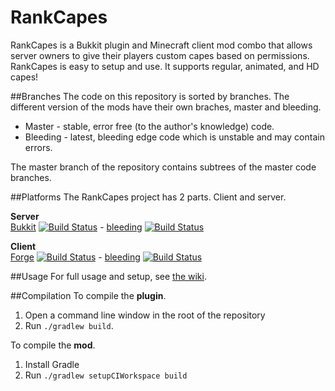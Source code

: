 RankCapes
===============

RankCapes is a Bukkit plugin and Minecraft client mod combo that allows server owners to give their players custom capes based on permissions. RankCapes is easy to setup and use. It supports regular, animated, and HD capes! 

##Branches
The code on this repository is sorted by branches. The different version of the mods have their own braches, master and bleeding.

- Master - stable, error free (to the author's knowledge) code.
- Bleeding - latest, bleeding edge code which is unstable and may contain errors.

The master branch of the repository contains subtrees of the master code branches.

##Platforms
The RankCapes project has 2 parts. Client and server.

**Server**  
[Bukkit](../../tree/bukkit) [![Build Status](https://travis-ci.org/jadar/RankCapes.png?branch=bukkit)](https://travis-ci.org/jadar/RankCapes) - [bleeding](../../tree/bukkit-bleeding) [![Build Status](https://travis-ci.org/jadar/RankCapes.png?branch=bukkit-bleeding)](https://travis-ci.org/jadar/RankCapes)  

**Client**  
[Forge](../../tree/forge) [![Build Status](https://travis-ci.org/jadar/RankCapes.png?branch=forge)](https://travis-ci.org/jadar/RankCapes) - [bleeding](../../tree/forge-bleeding) [![Build Status](https://travis-ci.org/jadar/RankCapes.png?branch=forge-bleeding)](https://travis-ci.org/jadar/RankCapes)

##Usage
For full usage and setup, see [the wiki](../../wiki).

##Compilation
To compile the **plugin**.

1. Open a command line window in the root of the repository
2. Run `./gradlew build`.

To compile the **mod**.

1. Install Gradle
2. Run `./gradlew setupCIWorkspace build`
